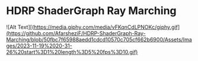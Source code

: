 # HDRP ShaderGraph Ray Marching

![Alt Text][(https://media.giphy.com/media/vFKqnCdLPNOKc/giphy.gif](https://github.com/AfarsheziF/HDRP-ShaderGraph-Ray-Marching/blob/50fbc7f65988aedd1cdcd10570c705cf662b6900/Assets/Images/2023-11-19%2020-31-26%20start%3D1%20length%3D5%20fps%3D10.gif)

